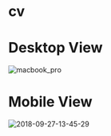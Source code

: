 # cv

# Desktop View

![macbook_pro](https://user-images.githubusercontent.com/47558086/53322064-14007880-38fc-11e9-8439-7f41afada91c.jpg)

# Mobile View

![2018-09-27-13-45-29](https://user-images.githubusercontent.com/47558086/53322069-182c9600-38fc-11e9-82a0-1ebeaed16fe6.jpg)
